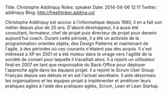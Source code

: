 Title: Christophe Addinquy
Roles: speaker
Date: 2014-04-06 12:11
Twitter: addinquy
Blog:  http://freethinker.addinq.uy/

Christophe Addinquy est accroc à l'informatique depuis 1980, il en a fait son métier depuis plus de 20 ans. D'abord développeur, il a aussi été consultant, formateur, chef de projet puis directeur de projet pour devenir aujourd'hui coach. 
Durant cette période, il a été un activiste de la programmation orientée objets, des Design Patterns et maintenant de l'agile, à des périodes où ces courants n'étaient pas des acquis. Il s'est intéressé à XP en 2001 et a été moteur dans le virage vers l'agilité de la société de conseil pour laquelle il travaillait alors. Il a rejoint un utilisateur final en 2007 en tant que responsable du Back-Office pour déployer l'approche agile dans les équipes projet. Il a rejoint le Scrum User Group Français depuis ses débuts et en est l'actuel secrétaire. 
Il aide désormais les organisations et les équipes projet à implémenter et améliorer leurs pratiques agiles à l'aide des pratiques agiles, Scrum, Lean et Lean Startup.
